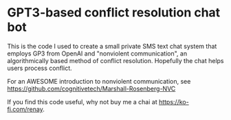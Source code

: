 # GPT3-based conflict resolution chat bot
This is the code I used to create a small private SMS text chat system that employs GP3 from OpenAI and  "nonviolent communication", an algorithmically based method of conflict resolution. Hopefully the chat helps users process conflict. 

For an AWESOME introduction to nonviolent communication, see https://github.com/cognitivetech/Marshall-Rosenberg-NVC

If you find this code useful, why not buy me a chai at https://ko-fi.com/renay.
